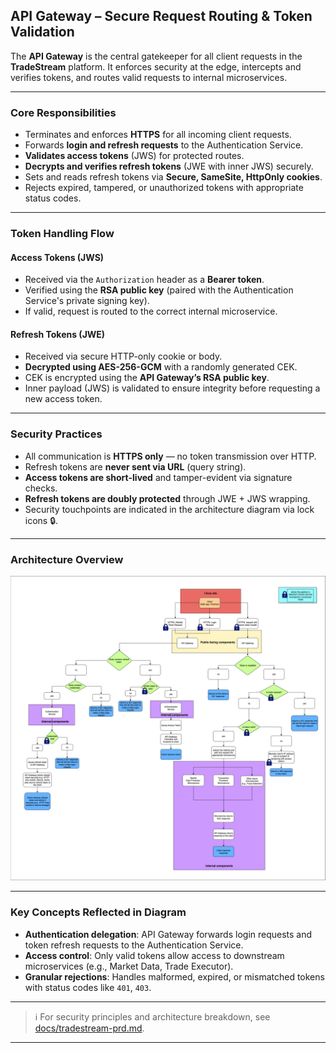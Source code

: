 ## API Gateway – Secure Request Routing & Token Validation

The **API Gateway** is the central gatekeeper for all client requests in the **TradeStream** platform. It enforces security at the edge, intercepts and verifies tokens, and routes valid requests to internal microservices.

---

### Core Responsibilities

* Terminates and enforces **HTTPS** for all incoming client requests.
* Forwards **login and refresh requests** to the Authentication Service.
* **Validates access tokens** (JWS) for protected routes.
* **Decrypts and verifies refresh tokens** (JWE with inner JWS) securely.
* Sets and reads refresh tokens via **Secure, SameSite, HttpOnly cookies**.
* Rejects expired, tampered, or unauthorized tokens with appropriate status codes.

---

### Token Handling Flow

#### Access Tokens (JWS)

* Received via the `Authorization` header as a **Bearer token**.
* Verified using the **RSA public key** (paired with the Authentication Service's private signing key).
* If valid, request is routed to the correct internal microservice.

#### Refresh Tokens (JWE)

* Received via secure HTTP-only cookie or body.
* **Decrypted using AES-256-GCM** with a randomly generated CEK.
* CEK is encrypted using the **API Gateway’s RSA public key**.
* Inner payload (JWS) is validated to ensure integrity before requesting a new access token.

---

### Security Practices

* All communication is **HTTPS only** — no token transmission over HTTP.
* Refresh tokens are **never sent via URL** (query string).
* **Access tokens are short-lived** and tamper-evident via signature checks.
* **Refresh tokens are doubly protected** through JWE + JWS wrapping.
* Security touchpoints are indicated in the architecture diagram via lock icons 🔒.

---

### Architecture Overview

![API Gateway Flow Diagram](docs/api-gateway-flow.drawio.png)

---

### Key Concepts Reflected in Diagram

* **Authentication delegation**: API Gateway forwards login requests and token refresh requests to the Authentication Service.
* **Access control**: Only valid tokens allow access to downstream microservices (e.g., Market Data, Trade Executor).
* **Granular rejections**: Handles malformed, expired, or mismatched tokens with status codes like `401`, `403`.

---

> ℹ️ For security principles and architecture breakdown, see [docs/tradestream-prd.md](../docs/tradestream-prd.md).

---
